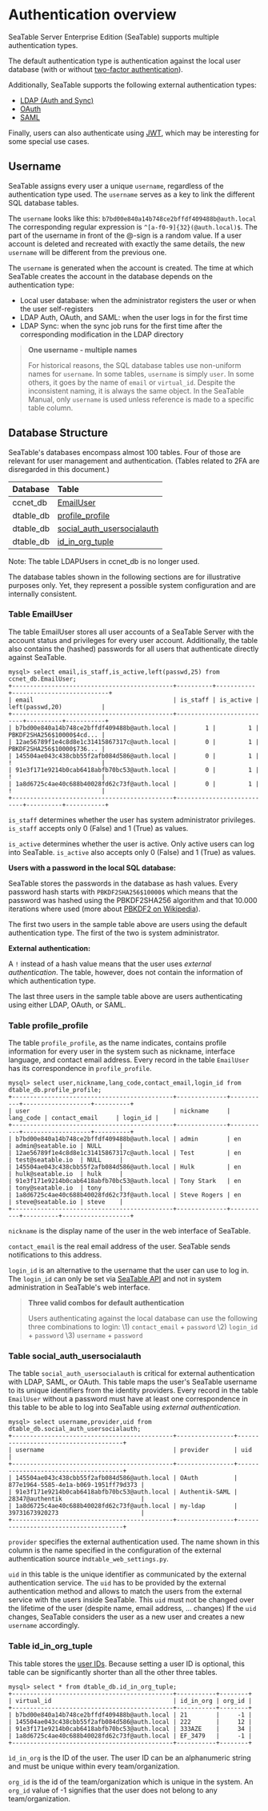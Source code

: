 # Authentication overview

SeaTable Server Enterprise Edition (SeaTable) supports multiple authentication types.

The default authentication type is authentication against the local user database (with or without [two-factor authentication](two_factor_auth.md)).

Additionally, SeaTable supports the following external authentication types:

* [LDAP (Auth and Sync)](ldap.md)
* [OAuth](oauth.md)
* [SAML](saml.md)

Finally, users can also authenticate using [JWT](jwt.md), which may be interesting for some special use cases.

## Username

SeaTable assigns every user a unique `username`, regardless of the authentication type used. The `username` serves as a key to link the different SQL database tables.

The `username` looks like this: `b7bd00e840a14b748ce2bffdf409488b@auth.local` The corresponding regular expression is `^[a-f0-9]{32}(@auth.local)$`. The part of the username in front of the @-sign is a random value. If a user account is deleted and recreated with exactly the same details, the new `username` will be different from the previous one.

The `username` is generated when the account is created. The time at which SeaTable creates the account in the database depends on the authentication type:

* Local user database: when the administrator registers the user or when the user self-registers
* LDAP Auth, OAuth, and SAML: when the user logs in for the first time
* LDAP Sync: when the sync job runs for the first time after the corresponding modification in the LDAP directory



> **One username - multiple names**
>
> For historical reasons, the SQL database tables use non-uniform names for `username`. In some tables, `username` is simply `user`. In some others, it goes by the name of `email` or `virtual_id`. Despite the inconsistent naming, it is always the same object. In the SeaTable Manual, only `username` is used unless reference is made to a specific table column.

## Database Structure

SeaTable's databases encompass almost 100 tables. Four of those are relevant for user management and authentication. (Tables related to 2FA are disregarded in this document.)

| Database  | Table                      |
| :-------- | :------------------------- |
| ccnet_db  | [EmailUser](#table-emailuser)                  |
| dtable_db | [profile_profile](#table-profile_profile)            |
| dtable_db | [social_auth_usersocialauth](#table-social_auth_usersocialauth) |
| dtable_db | [id_in_org_tuple](#table-id_in_org_tuple)            |

Note: The table LDAPUsers in ccnet_db is no longer used.

The database tables shown in the following sections are for illustrative purposes only. Yet, they represent a possible system configuration and are internally consistent.

### Table EmailUser

The table EmailUser stores all user accounts of a SeaTable Server with the account status and privileges for every user account. Additionally, the table also contains the (hashed) passwords for all users that authenticate directly against SeaTable.

```
mysql> select email,is_staff,is_active,left(passwd,25) from ccnet_db.EmailUser;
+---------------------------------------------+----------+-----------+---------------------------+
| email                                       | is_staff | is_active | left(passwd,20)           |
+---------------------------------------------+---------------------------+----------+-----------+
| b7bd00e840a14b748ce2bffdf409488b@auth.local |        1 |         1 | PBKDF2SHA256$10000$4cd... |
| 12ae56789f1e4c8d8e1c31415867317c@auth.local |        0 |         1 | PBKDF2SHA256$10000$736... |
| 145504ae043c438cbb55f2afb084d586@auth.local |        0 |         1 | !                         |
| 91e3f171e9214b0cab6418abfb70bc53@auth.local |        0 |         1 | !                         |
| 1a8d6725c4ae40c688b40028fd62c73f@auth.local |        0 |         1 | !                         |
+---------------------------------------------+---------------------------+----------+-----------+
```

`is_staff` determines whether the user has system administrator privileges. `is_staff` accepts only 0 (False) and 1 (True) as values. 

`is_active` determines whether the user is active. Only active users can log into SeaTable. `is_active` also accepts only 0 (False) and 1 (True) as values.

**Users with a password in the local SQL database:**

SeaTable stores the passwords in the database as hash values. Every password hash starts with `PBKDF2SHA256$10000$` which means that the password was hashed using the PBKDF2SHA256 algorithm and that 10.000 iterations where used (more about [PBKDF2 on Wikipedia](https://en.wikipedia.org/wiki/PBKDF2)).

The first two users in the sample table above are users using the default authentication type. The first of the two is system administrator.

**External authentication:**

A `!` instead of a hash value means that the user uses *external authentication*. The table, however, does not contain the information of which authentication type.

The last three users in the sample table above are users authenticating using either LDAP, OAuth, or SAML.

### Table profile_profile

The table `profile_profile`, as the name indicates, contains profile information for every user in the system such as nickname, interface language, and contact email address. Every record in the table `EmailUser` has its correspondence in `profile_profile`.

```
mysql> select user,nickname,lang_code,contact_email,login_id from dtable_db.profile_profile;
+---------------------------------------------+--------------+-----------+-------------------+----------+
| user                                        | nickname     | lang_code | contact_email     | login_id |
+---------------------------------------------+--------------+-----------+-------------------+----------+
| b7bd00e840a14b748ce2bffdf409488b@auth.local | admin        | en        | admin@seatable.io | NULL     |
| 12ae56789f1e4c8d8e1c31415867317c@auth.local | Test         | en        | test@seatable.io  | NULL     |
| 145504ae043c438cbb55f2afb084d586@auth.local | Hulk         | en        | hulk@seatable.io  | hulk     |
| 91e3f171e9214b0cab6418abfb70bc53@auth.local | Tony Stark   | en        | tony@seatable.io  | tony     |
| 1a8d6725c4ae40c688b40028fd62c73f@auth.local | Steve Rogers | en        | steve@seatable.io | steve    |
+---------------------------------------------+--------------+-----------+----------+-------------------+
```

`nickname` is the display name of the user in the web interface of SeaTable. 

`contact_email` is the real email address of the user. SeaTable sends notifications to this address.

`login_id` is an alternative to the username that the user can use to log in. The `login_id` can only be set via [SeaTable API](https://api.seatable.io/reference/update-user) and not in system administration in SeaTable's web interface.

> **Three valid combos for default authentication**
>
> Users authenticating against the local database can use the following three combinations to login:
> \1) `contact_email` + `password`
> \2) `login_id` + `password`
> \3) `username` + `password`

### Table social_auth_usersocialauth

The table `social_auth_usersocialauth` is critical for external authentication with LDAP, SAML, or OAuth. This table maps the user's SeaTable username to its unique identifiers from the identity providers. Every record in the table `EmailUser` without a password must have at least one correspondence in this table to be able to log into SeaTable using *external authentication*. 

```
mysql> select username,provider,uid from dtable_db.social_auth_usersocialauth;
+---------------------------------------------+----------------+--------------------------------------+
| username                                    | provider       | uid                                  |
+---------------------------------------------+----------------+--------------------------------------+
| 145504ae043c438cbb55f2afb084d586@auth.local | OAuth          | 877e1964-5585-4e1a-b069-1951ff79d373 |
| 91e3f171e9214b0cab6418abfb70bc53@auth.local | Authentik-SAML | 28347@authentik                      |
| 1a8d6725c4ae40c688b40028fd62c73f@auth.local | my-ldap        | 39731673920273                       |
+---------------------------------------------+----------------+--------------------------------------+
```

`provider` specifies the external authentication used.  The name shown in this column is the name specified in the configuration of the external authentication source in`dtable_web_settings.py`.

`uid` in this table is the unique identifier as communicated by the external authentication service. The `uid` has to be provided by the external authentication method and allows to match the users from the external service with the users inside SeaTable. This `uid` must not be changed over the lifetime of the user (despite name, email address, ... changes) If the `uid` changes, SeaTable considers the user as a new user and creates a new `username` accordingly.

### Table id_in_org_tuple

This table stores the [user IDs](https://seatable.io/en/docs/ansichtsoptionen/was-ist-die-id-des-users-und-warum-kann-man-danach-filtern/?lang=auto). Because setting a user ID is optional, this table can be significantly shorter than all the other three tables.

```
mysql> select * from dtable_db.id_in_org_tuple;
+---------------------------------------------+-----------+--------+
| virtual_id                                  | id_in_org | org_id |
+---------------------------------------------+-----------+--------+
| b7bd00e840a14b748ce2bffdf409488b@auth.local | 21        |     -1 |
| 145504ae043c438cbb55f2afb084d586@auth.local | 222       |     12 |
| 91e3f171e9214b0cab6418abfb70bc53@auth.local | 333AZE    |     34 |
| 1a8d6725c4ae40c688b40028fd62c73f@auth.local | EF_3479   |     -1 |
+---------------------------------------------+-----------+--------+
```

`ìd_in_org` is the ID of the user. The user ID can be an alphanumeric string and must be unique within every team/organization.

`org_id` is the id of the team/organization which is unique in the system. An `org_id` value of -1 signifies that the user does not belong to any team/organization.
